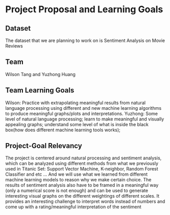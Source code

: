 # Project Proposal and Learning Goals

##  Dataset
The dataset that we are planning to work on is Sentiment Analysis on Movie Reviews

##  Team
Wilson Tang and Yuzhong Huang

##  Team Learning Goals
Wilson: Practice with extrapolating meaningful results from natural language processing using different and new machine learning algorithms to produce meaningful graphs/plots and interpretations.
Yuzhong: Some level of natural language processing; learn to make meaningful and visually appealing graphs; understand some level of what is inside the black box(how does different machine learning tools works); 

##  Project-Goal Relevancy 
The project is centered around natural processing and sentiment analysis, which can be analyzed using different methods from what we previously used in Titanic Set: Support Vector Machine, K-neighbor, Random Forest Classifier and etc … And we will use what we learned from different machine learning models to reason why we make certain choice. The results of sentiment analysis also have to be framed in a meaningful way (only a numerical score is not enough) and can be used to generate interesting visual graphs on the different weightings of different scales. It provides an interesting challenge to interpret words instead of numbers and come up with a rating/meaningful interpretation of the sentiment
